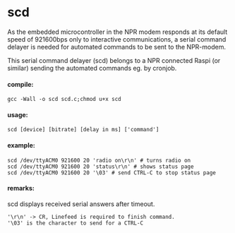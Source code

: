 # scd

As the embedded microcontroller in the NPR modem responds
at its default speed of 921600bps only to interactive
communications, a serial command delayer is needed 
for automated commands to be sent to the NPR-modem.

This serial command delayer (scd) belongs to a 
NPR connected Raspi (or similar) sending the automated
commands eg. by cronjob.

#### compile: 
`gcc -Wall -o scd scd.c;chmod u+x scd`

#### usage: 
`scd [device] [bitrate] [delay in ms] ['command']`

#### example: 
`scd /dev/ttyACM0 921600 20 'radio on\r\n' # turns radio on`  
`scd /dev/ttyACM0 921600 20 'status\r\n' # shows status page`  
`scd /dev/ttyACM0 921600 20 '\03' # send CTRL-C to stop status page`  

#### remarks:
scd displays received serial answers after timeout.

`'\r\n' -> CR, Linefeed is required to finish command.`  
`'\03' is the character to send for a CTRL-C`  
